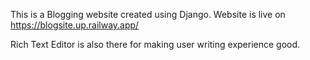This is a Blogging website created using Django.
Website is live on https://blogsite.up.railway.app/

Rich Text Editor is also there for making user writing experience good.
